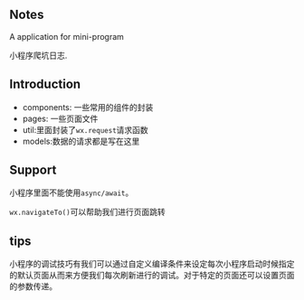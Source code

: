 ## Notes
A application for mini-program

小程序爬坑日志.

## Introduction
+ components: 一些常用的组件的封装
+ pages: 一些页面文件
+ util:里面封装了`wx.request`请求函数
+ models:数据的请求都是写在这里

## Support
小程序里面不能使用`async/await`。

`wx.navigateTo()`可以帮助我们进行页面跳转

## tips
小程序的调试技巧有我们可以通过自定义编译条件来设定每次小程序启动时候指定的默认页面从而来方便我们每次刷新进行的调试。对于特定的页面还可以设置页面的参数传递。

